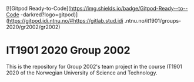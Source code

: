 [![Gitpod Ready-to-Code](https://img.shields.io/badge/Gitpod-Ready--to--Code
-darkred?logo=gitpod)](https://gitpod.idi.ntnu.no/#https://gitlab.stud.idi
.ntnu.no/it1901/groups-2020/gr2002/gr2002)

# IT1901 2020 Group 2002
This is the repository for Group 2002's team project in the course IT1901
 2020 of the Norwegian University of Science and Technology.
 